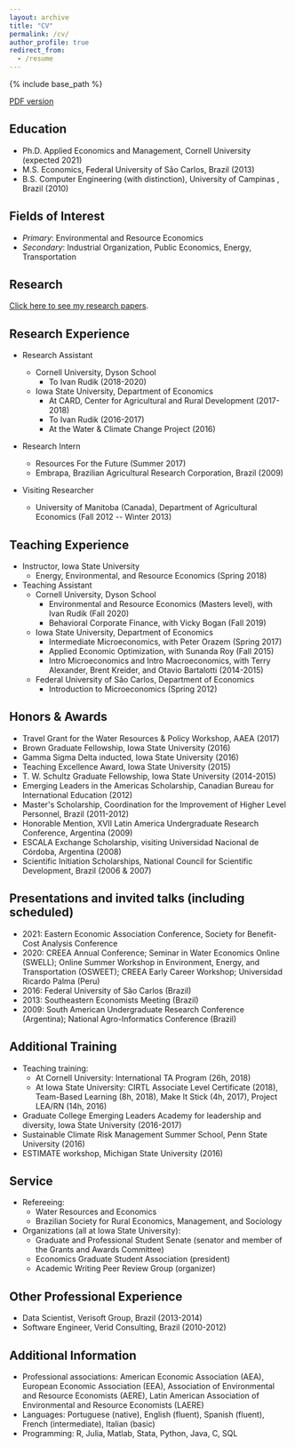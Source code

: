 ```yaml
---
layout: archive
title: "CV"
permalink: /cv/
author_profile: true
redirect_from:
  - /resume
---
```


{% include base_path %}

[PDF version](https://github.com/dscardoso/dscardoso.github.io/raw/master/files/DiegoCardoso_CV.pdf)


## Education

* Ph.D. Applied Economics and Management, Cornell University (expected 2021)
* M.S. Economics, Federal University of São Carlos, Brazil (2013)
* B.S. Computer Engineering (with distinction), University of Campinas , Brazil (2010)

## Fields of Interest

* _Primary_: Environmental and Resource Economics
* _Secondary_: Industrial Organization, Public Economics, Energy, Transportation

## Research
[Click here to see my research papers](/about).

## Research Experience
* Research Assistant
  * Cornell University, Dyson School
    * To Ivan Rudik (2018-2020)
  * Iowa State University, Department of Economics
    * At CARD, Center for Agricultural and Rural Development (2017-2018)
    * To Ivan Rudik (2016-2017)
    * At the Water & Climate Change Project (2016)
* Research Intern
  * Resources For the Future (Summer 2017)
  * Embrapa, Brazilian Agricultural Research Corporation, Brazil (2009)
  
* Visiting Researcher
  * University of Manitoba (Canada), Department of Agricultural Economics (Fall 2012 -- Winter 2013)

## Teaching Experience
* Instructor, Iowa State University
  * Energy, Environmental, and Resource Economics (Spring 2018)
* Teaching Assistant
  * Cornell University, Dyson School
    * Environmental and Resource Economics (Masters level), with Ivan Rudik (Fall 2020)
    * Behavioral Corporate Finance, with Vicky Bogan (Fall 2019)
  * Iowa State University, Department of Economics
    * Intermediate Microeconomics, with Peter Orazem (Spring 2017)
    * Applied Economic Optimization, with Sunanda Roy (Fall 2015)
    * Intro Microeconomics and Intro Macroeconomics, with Terry Alexander, Brent Kreider, and Otavio Bartalotti (2014-2015)
  * Federal University of São Carlos, Department of Economics
    * Introduction to Microeconomics (Spring 2012)
    
## Honors & Awards
* Travel Grant for the Water Resources & Policy Workshop, AAEA (2017)
* Brown Graduate Fellowship, Iowa State University (2016)
* Gamma Sigma Delta inducted, Iowa State University (2016)
* Teaching Excellence Award, Iowa State University (2015)
* T. W. Schultz Graduate Fellowship, Iowa State University (2014-2015)
* Emerging Leaders in the Americas Scholarship, Canadian Bureau for International Education (2012)
* Master's Scholarship, Coordination for the Improvement of Higher Level Personnel, Brazil (2011-2012)
* Honorable Mention, XVII Latin America Undergraduate Research Conference, Argentina (2009)
* ESCALA Exchange Scholarship, visiting Universidad Nacional de Córdoba, Argentina (2008)
* Scientific Initiation Scholarships, National Council for Scientific Development, Brazil (2006 & 2007)

## Presentations and invited talks (including scheduled)
* 2021: Eastern Economic Association Conference, Society for Benefit-Cost Analysis Conference
* 2020: CREEA Annual Conference; Seminar in Water Economics Online (SWELL); Online Summer Workshop in Environment, Energy, and Transportation (OSWEET); CREEA Early Career Workshop; Universidad Ricardo Palma (Peru)
* 2016: Federal University of São Carlos (Brazil)
* 2013: Southeastern Economists Meeting (Brazil)
* 2009: South American Undergraduate Research Conference (Argentina); National Agro-Informatics Conference (Brazil)

## Additional Training
* Teaching training:
  * At Cornell University: International TA Program (26h, 2018)
  * At Iowa State University: CIRTL Associate Level Certificate (2018), Team-Based Learning (8h, 2018), Make It Stick (4h, 2017), Project LEA/RN (14h, 2016)
* Graduate College Emerging Leaders Academy for leadership and diversity, Iowa State University (2016-2017)
* Sustainable Climate Risk Management Summer School, Penn State University (2016)
* ESTIMATE workshop, Michigan State University (2016)

## Service
* Refereeing:  
  * Water Resources and Economics
  * Brazilian Society for Rural Economics, Management, and Sociology
* Organizations (all at Iowa State University): 
  * Graduate and Professional Student Senate (senator and member of the Grants and Awards Committee)
  * Economics Graduate Student Association (president)
  * Academic Writing Peer Review Group (organizer) 

## Other Professional Experience
* Data Scientist, Verisoft Group, Brazil (2013-2014)
* Software Engineer, Verid Consulting, Brazil (2010-2012)

## Additional Information

* Professional associations: American Economic Association (AEA), European Economic Association (EEA), Association of Environmental and Resource Economists (AERE), Latin American Association of Environmental and Resource Economists (LAERE)
* Languages: Portuguese (native), English (fluent), Spanish (fluent), French (intermediate), Italian (basic)
* Programming: R, Julia, Matlab, Stata, Python, Java, C, SQL
